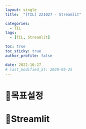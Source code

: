 ```yaml
---
layout: single
title:  "[TIL] 221027 - Streamlit"

categories:
  - TIL
tags:
  - [TIL, Streamlit]

toc: true
toc_sticky: true
author_profile: false 

date: 2022-10-27
# last_modified_at: 2020-05-25
---
```


# 🎯목표설정

# 📍Streamlit


